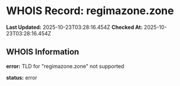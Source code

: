# WHOIS Record: regimazone.zone

**Last Updated:** 2025-10-23T03:28:16.454Z
**Checked At:** 2025-10-23T03:28:16.454Z

## WHOIS Information

**error:** TLD for "regimazone.zone" not supported

**status:** error

